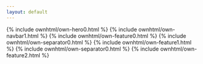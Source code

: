 ```yaml
---
layout: default
---
```


  {% include ownhtml/own-hero0.html %}
  {% include ownhtml/own-navbar1.html %}
  {% include ownhtml/own-feature0.html %}
  {% include ownhtml/own-separator0.html %}
  {% include ownhtml/own-feature1.html %}
  {% include ownhtml/own-separator0.html %}
  {% include ownhtml/own-feature2.html %}





